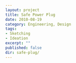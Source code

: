 ```yaml
---
layout: project
title: Safe Power Plug
date: 2010-08-19
category: Engineering, Design
tags:
- Sketching
- Ideation
excerpt: ""
published: false
dir: safe-plug/
---
```

